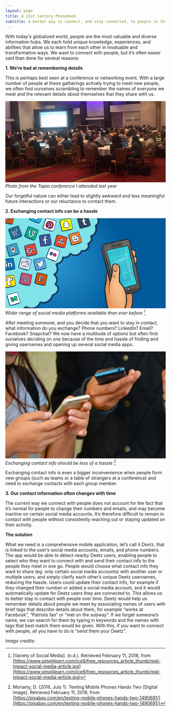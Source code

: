 ```yaml
---
layout: page
title: A 21st Century Phonebook
subtitle: A better way to connect, and stay connected, to people in this digital age
---
```

With today's globalized world, _people_ are the most valuable and diverse information hubs. We each hold unique knowledge, experiences, and abilities that allow us to learn from each other in invaluable and transformative ways. We want to connect with people, but it’s often easier said than done for several reasons:


**1. We’re bad at remembering details**


This is perhaps best seen at a conference or networking event. With a large number of people at these gatherings actively trying to meet new people, we often find ourselves scrambling to remember the names of everyone we meet and the relevant details about themselves that they share with us.

![Tapia conference](/img/tapia.jpg) *Photo from the Tapia conference I attended last year*


Our forgetful nature can either lead to slightly awkward and less meaningful future interactions or our reluctance to contact them. 


**2. Exchanging contact info can be a hassle**


![Social Media](/img/socialmedia.jpg) *Wider range of social media platforms available than ever before [^1]*

After meeting someone, and you decide that you want to stay in contact, what information do you exchange? Phone numbers? LinkedIn?  Email? Facebook? Snapchat? We now have a multitude of options but often find ourselves deciding on _one_ because of the time and hassle of finding and giving usernames and opening up several social media apps. 


![People exchanging contact info](/img/exchangenums.jpeg) *Exchanging contact info should be less of a hassle [^2]*


Exchanging contact info is even a bigger inconvenience when people form new groups (such as teams or a table of strangers at a conference) and need to exchange contacts with each group member. 


**3. Our contact information often changes with time**


The current way we connect with people does not account for the fact that it’s normal for people to change their numbers and emails, and may become inactive on certain social media accounts. It’s therefore difficult to remain in contact with people without consistently reaching out or staying updated on their activity. 


**The solution**


What we need is a comprehensive mobile application, let’s call it _Deetz_, that is linked to the user’s social media accounts, emails, and phone numbers. The app would be able to detect nearby Deetz users, enabling people to select who they want to connect with and send their contact info to the people they meet in one go. People would choose what contact info they want to share (eg. only certain social media accounts) with another user or multiple users, and simply clarify each other’s unique Deetz usernames, reducing the hassle. Users could update their contact info, for example if they changed their number or added a social media account, and it would automatically update for Deetz users they are connected to. This allows us to better stay in contact with people over time. Deetz would help us remember details about people we meet by associating names of users with brief tags that describe details about them, for example “works at Facebook”, “Patriots fan” or “met on the subway”. If we forget someone’s name, we can search for them by typing in keywords and the names with tags that best match them would be given. With this, if you want to connect with people, all you have to do is “send them your Deetz”.

_Image credits:_

[^1]: [Variety of Social Media]. (n.d.). Retrieved February 11, 2018, from [https://www.simplilearn.com/ice9/free_resources_article_thumb/real-impact-social-media-article.jpg](https://www.simplilearn.com/ice9/free_resources_article_thumb/real-impact-social-media-article.jpg)

[^2]: Moriarty, D. (2016, July 1). Texting Mobile Phones Hands Two [Digital image]. Retrieved February 11, 2018, from [https://pixabay.com/en/texting-mobile-phones-hands-two-1490691/](https://pixabay.com/en/texting-mobile-phones-hands-two-1490691/)

